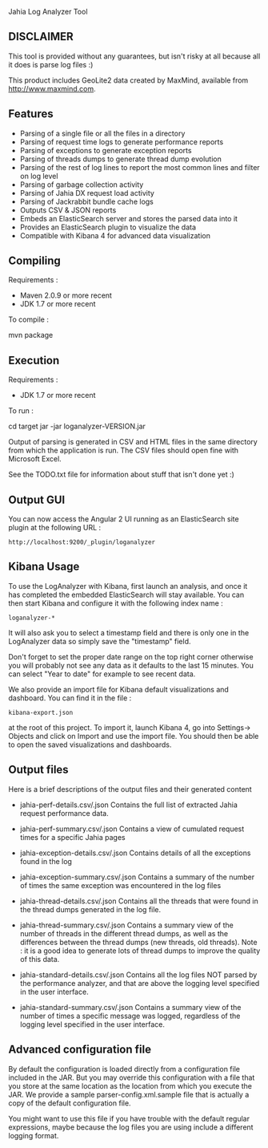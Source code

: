 
Jahia Log Analyzer Tool

DISCLAIMER
--------------------------------------------------------------------------------
This tool is provided without any guarantees, but isn't risky at all because all 
it does is parse log files :)

This product includes GeoLite2 data created by MaxMind, available from
<a href="http://www.maxmind.com">http://www.maxmind.com</a>.

Features
--------------------------------------------------------------------------------
- Parsing of a single file or all the files in a directory
- Parsing of request time logs to generate performance reports
- Parsing of exceptions to generate exception reports
- Parsing of threads dumps to generate thread dump evolution
- Parsing of the rest of log lines to report the most common lines and filter
  on log level
- Parsing of garbage collection activity 
- Parsing of Jahia DX request load activity
- Parsing of Jackrabbit bundle cache logs
- Outputs CSV & JSON reports
- Embeds an ElasticSearch server and stores the parsed data into it
- Provides an ElasticSearch plugin to visualize the data
- Compatible with Kibana 4 for advanced data visualization

Compiling
--------------------------------------------------------------------------------

Requirements : 
- Maven 2.0.9 or more recent
- JDK 1.7 or more recent

To compile :

mvn package

Execution
--------------------------------------------------------------------------------

Requirements : 
- JDK 1.7 or more recent

To run : 

cd target 
jar -jar loganalyzer-VERSION.jar

Output of parsing is generated in CSV and HTML files in the same directory from which the 
application is run. The CSV files should open fine with Microsoft Excel.

See the TODO.txt file for information about stuff that isn't done yet :)

Output GUI
--------------------------------------------------------------------------------

You can now access the Angular 2 UI running as an ElasticSearch site plugin 
at the following URL :

    http://localhost:9200/_plugin/loganalyzer
    
Kibana Usage
--------------------------------------------------------------------------------

To use the LogAnalyzer with Kibana, first launch an analysis, and once it has 
completed the embedded ElasticSearch will stay available. You can then start 
Kibana and configure it with the following index name : 

    loganalyzer-*
    
It will also ask you to select a timestamp field and there is only one in the
LogAnalyzer data so simply save the "timestamp" field.

Don't forget to set the proper date range on the top right corner otherwise
you will probably not see any data as it defaults to the last 15 minutes. 
You can select "Year to date" for example to see recent data.

We also provide an import file for Kibana default visualizations and dashboard.
You can find it in the file : 

    kibana-export.json 
    
at the root of this project. To import it, launch Kibana 4, go into Settings->
Objects and click on Import and use the import file. You should then be able
to open the saved visualizations and dashboards.

Output files
--------------------------------------------------------------------------------
Here is a brief descriptions of the output files and their generated content 

- jahia-perf-details.csv/.json
  Contains the full list of extracted Jahia request performance data. 
  
- jahia-perf-summary.csv/.json
  Contains a view of cumulated request times for a specific Jahia pages
  
- jahia-exception-details.csv/.json
  Contains details of all the exceptions found in the log
  
- jahia-exception-summary.csv/.json
  Contains a summary of the number of times the same exception was encountered
  in the log files

- jahia-thread-details.csv/.json
  Contains all the threads that were found in the thread dumps generated in the
  log file. 
  
- jahia-thread-summary.csv/.json
  Contains a summary view of the number of threads in the different thread 
  dumps, as well as the differences between the thread dumps (new threads,
  old threads). Note : it is a good idea to generate lots of thread dumps to
  improve the quality of this data.

- jahia-standard-details.csv/.json
  Contains all the log files NOT parsed by the performance analyzer, and that
  are above the logging level specified in the user interface.

- jahia-standard-summary.csv/.json
  Contains a summary view of the number of times a specific message was logged,
  regardless of the logging level specified in the user interface.
  
Advanced configuration file
--------------------------------------------------------------------------------

By default the configuration is loaded directly from a configuration file 
included in the JAR. But you may override this configuration with a file that
you store at the same location as the location from which you execute the 
JAR. We provide a sample parser-config.xml.sample file that is actually a
copy of the default configuration file.

You might want to use this file if you have trouble with the default regular
expressions, maybe because the log files you are using include a different
logging format.